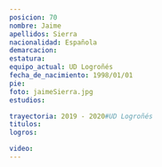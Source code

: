 ```yaml
---
posicion: 70
nombre: Jaime
apellidos: Sierra
nacionalidad: Española
demarcacion: 
estatura: 
equipo_actual: UD Logroñés
fecha_de_nacimiento: 1998/01/01
pie: 
foto: jaimeSierra.jpg
estudios:

trayectoria: 2019 - 2020#UD Logroñés
titulos:
logros:

video:
---
```

